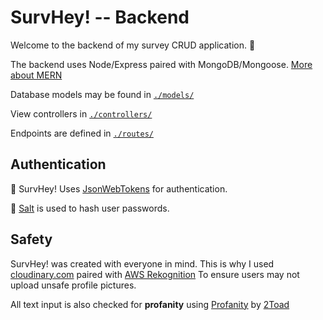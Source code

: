 # SurvHey! -- Backend

Welcome to the backend of my survey CRUD application. 🤖

The backend uses Node/Express paired with MongoDB/Mongoose. [More about MERN](https://www.mongodb.com/mern-stack)

Database models may be found in [`./models/`](./models/) 

View controllers in [`./controllers/`](./controllers/)

Endpoints are defined in [`./routes/`](./routes/)

## Authentication

🔐 SurvHey! Uses [JsonWebTokens](https://jwt.io/) for authentication.

🧂 [Salt](https://en.wikipedia.org/wiki/Salt_(cryptography)) is used to hash user passwords.

## Safety

SurvHey! was created with everyone in mind. This is why I used [cloudinary.com](https://cloudinary.com/) paired with [AWS Rekognition](https://docs.aws.amazon.com/rekognition/latest/dg/what-is.html) To ensure users may not upload unsafe profile pictures.

All text input is also checked for **profanity** using [Profanity](https://github.com/2Toad/Profanity) by [2Toad](https://github.com/2Toad)


